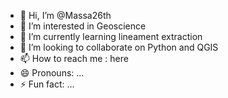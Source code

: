- 👋 Hi, I’m @Massa26th
- 👀 I’m interested in Geoscience
- 🌱 I’m currently learning lineament extraction
- 💞️ I’m looking to collaborate on Python and QGIS
- 📫 How to reach me : here
- 😄 Pronouns: ...
- ⚡ Fun fact: ...

<!---
Massa26th/Massa26th is a ✨ special ✨ repository because its `README.md` (this file) appears on your GitHub profile.
You can click the Preview link to take a look at your changes.
--->
